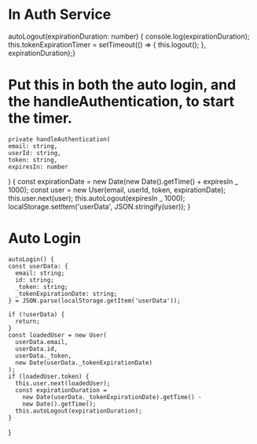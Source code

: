 # In Auth Service

autoLogout(expirationDuration: number) {
console.log(expirationDuration);
this.tokenExpirationTimer = setTimeout(() => {
this.logout();
}, expirationDuration);}

# Put this in both the auto login, and the handleAuthentication, to start the timer.

    private handleAuthentication(
    email: string,
    userId: string,
    token: string,
    expiresIn: number

) {
const expirationDate = new Date(new Date().getTime() + expiresIn _ 1000);
const user = new User(email, userId, token, expirationDate);
this.user.next(user);
this.autoLogout(expiresIn _ 1000);
localStorage.setItem('userData', JSON.stringify(user));
}

# Auto Login

    autoLogin() {
    const userData: {
      email: string;
      id: string;
      _token: string;
      _tokenExpirationDate: string;
    } = JSON.parse(localStorage.getItem('userData'));

    if (!userData) {
      return;
    }
    const loadedUser = new User(
      userData.email,
      userData.id,
      userData._token,
      new Date(userData._tokenExpirationDate)
    );
    if (loadedUser.token) {
      this.user.next(loadedUser);
      const expirationDuration =
        new Date(userData._tokenExpirationDate).getTime() -
        new Date().getTime();
      this.autoLogout(expirationDuration);
    }

}
